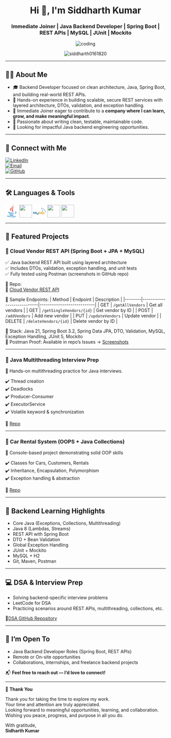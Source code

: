 <h1 align="center">Hi 👋, I'm Siddharth Kumar</h1>  
<h3 align="center">Immediate Joiner | Java Backend Developer | Spring Boot | REST APIs | MySQL | JUnit | Mockito</h3>

<p align="center">
  <img src="https://user-images.githubusercontent.com/55389276/140866485-8fb1c876-9a8f-4d6a-98dc-08c4981eaf70.gif" alt="coding" width="400"/>
</p>

<p align="center">
  <img src="https://komarev.com/ghpvc/?username=siddharth0161820&label=Profile%20views&color=0e75b6&style=flat" alt="siddharth0161820" />
</p>

---

## 👨‍💻 About Me

- 🎓 Backend Developer focused on clean architecture, Java, Spring Boot, and building real-world REST APIs.  
- 🧠 Hands-on experience in building scalable, secure REST services with layered architecture, DTOs, validation, and exception handling.  
- 💼 Immediate Joiner eager to contribute to a **company where I can learn, grow, and make meaningful impact**.  
- 🔄 Passionate about writing clean, testable, maintainable code.  
- 🎯 Looking for impactful Java backend engineering opportunities.

---

## 🔗 Connect with Me

[![LinkedIn](https://img.shields.io/badge/LinkedIn-blue?style=for-the-badge&logo=linkedin)](https://www.linkedin.com/in/siddharthkumar16/)  
[![Email](https://img.shields.io/badge/Email-grey?style=for-the-badge&logo=gmail)](mailto:siddharth0161820@gmail.com)  
[![GitHub](https://img.shields.io/badge/GitHub-black?style=for-the-badge&logo=github)](https://github.com/siddharth0161820)

---

## 🛠️ Languages & Tools

<p align="left">
  <img src="https://raw.githubusercontent.com/devicons/devicon/master/icons/java/java-original.svg" width="40" height="40"/>
  <img src="https://www.vectorlogo.zone/logos/springio/springio-icon.svg" width="40" height="40"/>
  <img src="https://raw.githubusercontent.com/devicons/devicon/master/icons/mysql/mysql-original-wordmark.svg" width="40" height="40"/>
  <img src="https://www.vectorlogo.zone/logos/getpostman/getpostman-icon.svg" width="40" height="40"/>
  <img src="https://www.vectorlogo.zone/logos/git-scm/git-scm-icon.svg" width="40" height="40"/>
</p>

---

## 📂 Featured Projects

### 🔹 Cloud Vendor REST API (Spring Boot + JPA + MySQL)

✅ Java backend REST API built using layered architecture  
✅ Includes DTOs, validation, exception handling, and unit tests  
✅ Fully tested using Postman (screenshots in GitHub repo)

📁 Repo:  
🔗 [Cloud Vendor REST API](https://github.com/siddharth0161820/cloud-vendor-rest-api)

📮 Sample Endpoints:
| Method | Endpoint                  | Description               |
|--------|---------------------------|---------------------------|
| GET    | `/getAllVendors`          | Get all vendors           |
| GET    | `/getSingleVendors/{id}`  | Get vendor by ID          |
| POST   | `/addVendors`             | Add new vendor            |
| PUT    | `/updateVendors`          | Update vendor             |
| DELETE | `/deleteVendors/{id}`     | Delete vendor by ID       |

🧪 Stack: Java 21, Spring Boot 3.2, Spring Data JPA, DTO, Validation, MySQL, Exception Handling, JUnit 5, Mockito  
📸 Postman Proof: Available in repo’s Issues → [Screenshots](https://github.com/siddharth0161820/cloud-vendor-rest-api/issues/1)

---

### 🔹 Java Multithreading Interview Prep

🧠 Hands-on multithreading practice for Java interviews.

✔️ Thread creation  
✔️ Deadlocks  
✔️ Producer-Consumer  
✔️ ExecutorService  
✔️ Volatile keyword & synchronization

🔗 [Repo](https://github.com/siddharth0161820/Java-Multithreading-Interview-Prep)

---

### 🔹 Car Rental System (OOPS + Java Collections)

🚗 Console-based project demonstrating solid OOP skills

✔️ Classes for Cars, Customers, Rentals  
✔️ Inheritance, Encapsulation, Polymorphism  
✔️ Exception handling & abstraction

🔗 [Repo](https://github.com/siddharth0161820/CAR-RENTAL-SYSTEM-PROJECT-USING-JAVA-OOPS-CONCEPT)

---

## 📘 Backend Learning Highlights

- Core Java (Exceptions, Collections, Multithreading)  
- Java 8 (Lambdas, Streams)  
- REST API with Spring Boot  
- DTO + Bean Validation  
- Global Exception Handling  
- JUnit + Mockito  
- MySQL + H2  
- Git, Maven, Postman

---

## 💻 DSA & Interview Prep

- Solving backend-specific interview problems  
- LeetCode for DSA  
- Practicing scenarios around REST APIs, multithreading, collections, etc.

🔗[DSA GitHub Repository]([https://github.com/siddharth0161820/DSA-Preparation](https://github.com/siddharth0161820/java-dsa-backend-sql-practice))

---

## 💼 I’m Open To

- Java Backend Developer Roles (Spring Boot, REST APIs)  
- Remote or On-site opportunities  
- Collaborations, internships, and freelance backend projects  

📬 **Feel free to reach out — I’d love to connect!**

---

🙏 **Thank You**

Thank you for taking the time to explore my work.  
Your time and attention are truly appreciated.  
Looking forward to meaningful opportunities, learning, and collaboration.  
Wishing you peace, progress, and purpose in all you do.  

With gratitude,  
**Sidharth Kumar**


